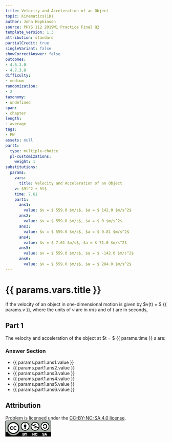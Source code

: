 ```yaml
---
title: Velocity and Acceleration of an Object
topic: Kinematics(1D)
author: John Hopkinson
source: PHYS 112 2019W1 Practice Final Q2
template_version: 1.3
attribution: standard
partialCredit: true
singleVariant: false
showCorrectAnswer: false
outcomes:
- 4.6.3.0
- 4.7.3.0
difficulty:
- medium
randomization:
- 2
taxonomy:
- undefined
span:
- chapter
length:
- average
tags:
- PW
assets: null
part1:
  type: multiple-choice
  pl-customizations:
    weight: 1
substitutions:
  params:
    vars:
      title: Velocity and Acceleration of an Object
    v: $9t^2 + 5t$
    time: 7.61
    part1:
      ans1:
        value: $v = $ 559.0 $m/s$, $a = $ 142.0 $m/s^2$
      ans2:
        value: $v = $ 559.0 $m/s$, $a = $ 0 $m/s^2$
      ans3:
        value: $v = $ 559.0 $m/s$, $a = $ 9.81 $m/s^2$
      ans4:
        value: $v = $ 7.61 $m/s$, $a = $ 71.0 $m/s^2$
      ans5:
        value: $v = $ 559.0 $m/s$, $a = $ -142.0 $m/s^2$
      ans6:
        value: $v = $ 559.0 $m/s$, $a = $ 284.0 $m/s^2$
---
```

# {{ params.vars.title }}
If the velocity of an object in one-dimensional motion is given by $v(t) = $ {{ params.v }}, where the units of $v$ are in $m/s$ and of $t$ are in seconds,

## Part 1

The velocity and acceleration of the object at $t = $ {{ params.time }} $s$ are:

### Answer Section

- {{ params.part1.ans1.value }}
- {{ params.part1.ans2.value }}
- {{ params.part1.ans3.value }}
- {{ params.part1.ans4.value }}
- {{ params.part1.ans5.value }}
- {{ params.part1.ans6.value }}

## Attribution

Problem is licensed under the [CC-BY-NC-SA 4.0 license](https://creativecommons.org/licenses/by-nc-sa/4.0/).<br> ![The Creative Commons 4.0 license requiring attribution-BY, non-commercial-NC, and share-alike-SA license.](https://raw.githubusercontent.com/firasm/bits/master/by-nc-sa.png)